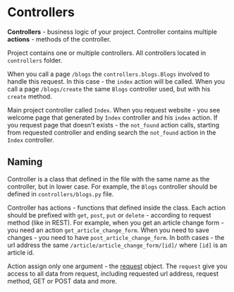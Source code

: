 Controllers
===

**Controllers** - business logic of your project. Controller contains multiple **actions** - methods of the controller.

Project contains one or multiple controllers. All controllers located in `controllers` folder.

When you call a page `/blogs` the `controllers.blogs.Blogs` involved to handle this request. In this case - the `index` action will be called. When you call a page `/blogs/create` the same `Blogs` controller used, but with his `create` method.

Main project controller called `Index`. When you request website - you see welcome page that generated by `Index` controller and his `index` action. If you request page that doesn't exists - the `not_found` action calls, starting from requested controller and ending search the `not_found` action in the `Index` controller.


Naming
---

Controller is a class that defined in the file with the same name as the controller, but in lower case. For example, the `Blogs` controller should be defined in `controllers/blogs.py` file.

Controller has actions - functions that defined inside the class. Each action should be prefixed with `get`, `post`, `put` or `delete` - according to request method (like in REST). For example, when you get an article change form - you need an action `get_article_change_form`. When you need to save changes - you need to have `post_article_change_form`. In both cases - the url address the same `/article/article_change_form/[id]/` where `[id]` is an article id.

Action assign only one argument - the [request](request.md) object. The `request` give you access to all data from request, including requested url address, request method, GET or POST data and more.
